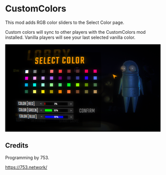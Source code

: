 # CustomColors

This mod adds RGB color sliders to the Select Color page.

Custom colors will sync to other players with the CustomColors mod installed. Vanilla players will see your last selected vanilla color.

![Example screenshot of the Select Color page](https://raw.githubusercontent.com/x753/REPO-CustomColors/refs/heads/main/example-screenshot.png)

## Credits
Programming by 753.

https://753.network/